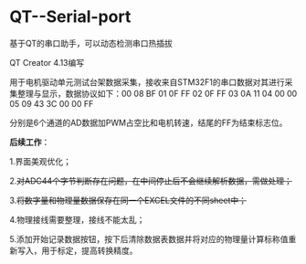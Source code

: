 # QT--Serial-port
基于QT的串口助手，可以动态检测串口热插拔

QT Creator 4.13编写

用于电机驱动单元测试台架数据采集，接收来自STM32F1的串口数据对其进行采集整理与显示，数据协议如下：00  08  BF  01  0F  FF  02  0F  FF  03  0A  11  04  00  00  05  09  43  3C  00  00  FF 

分别是6个通道的AD数据加PWM占空比和电机转速，结尾的FF为结束标志位。

**后续工作**：

1.界面美观优化；

2.~~对ADC44个字节判断存在问题，在中间停止后不会继续解析数据，需做处理；~~

3.~~将数字量和物理量数据保存在同一个EXCEL文件的不同sheet中；~~

4.物理接线需要整理，接线不能太乱；

5.添加开始记录数据按钮，按下后清除数据表数据并将对应的物理量计算标称值重新写入，用于标定，提高转换精度。


